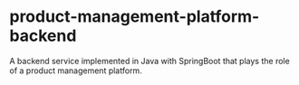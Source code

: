 # product-management-platform-backend
A backend service implemented in Java with SpringBoot that plays the role of a product management platform. 

